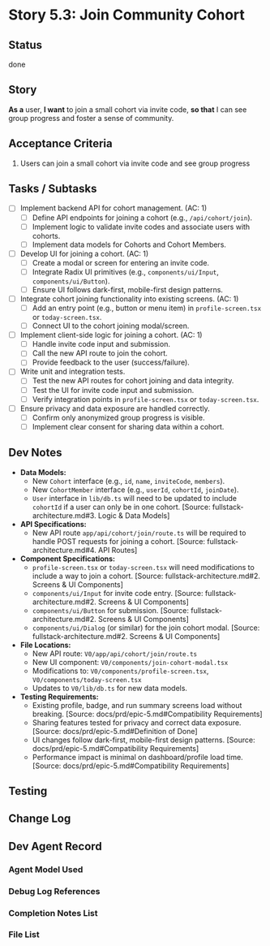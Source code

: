 # Story 5.3: Join Community Cohort

## Status
done

## Story
**As a** user,
**I want** to join a small cohort via invite code,
**so that** I can see group progress and foster a sense of community.

## Acceptance Criteria
1. Users can join a small cohort via invite code and see group progress

## Tasks / Subtasks
- [ ] Implement backend API for cohort management. (AC: 1)
  - [ ] Define API endpoints for joining a cohort (e.g., `/api/cohort/join`).
  - [ ] Implement logic to validate invite codes and associate users with cohorts.
  - [ ] Implement data models for Cohorts and Cohort Members.
- [ ] Develop UI for joining a cohort. (AC: 1)
  - [ ] Create a modal or screen for entering an invite code.
  - [ ] Integrate Radix UI primitives (e.g., `components/ui/Input`, `components/ui/Button`).
  - [ ] Ensure UI follows dark-first, mobile-first design patterns.
- [ ] Integrate cohort joining functionality into existing screens. (AC: 1)
  - [ ] Add an entry point (e.g., button or menu item) in `profile-screen.tsx` or `today-screen.tsx`.
  - [ ] Connect UI to the cohort joining modal/screen.
- [ ] Implement client-side logic for joining a cohort. (AC: 1)
  - [ ] Handle invite code input and submission.
  - [ ] Call the new API route to join the cohort.
  - [ ] Provide feedback to the user (success/failure).
- [ ] Write unit and integration tests.
  - [ ] Test the new API routes for cohort joining and data integrity.
  - [ ] Test the UI for invite code input and submission.
  - [ ] Verify integration points in `profile-screen.tsx` or `today-screen.tsx`.
- [ ] Ensure privacy and data exposure are handled correctly.
  - [ ] Confirm only anonymized group progress is visible.
  - [ ] Implement clear consent for sharing data within a cohort.

## Dev Notes
- **Data Models:**
  - New `Cohort` interface (e.g., `id`, `name`, `inviteCode`, `members`).
  - New `CohortMember` interface (e.g., `userId`, `cohortId`, `joinDate`).
  - `User` interface in `lib/db.ts` will need to be updated to include `cohortId` if a user can only be in one cohort. [Source: fullstack-architecture.md#3. Logic & Data Models]
- **API Specifications:**
  - New API route `app/api/cohort/join/route.ts` will be required to handle POST requests for joining a cohort. [Source: fullstack-architecture.md#4. API Routes]
- **Component Specifications:**
  - `profile-screen.tsx` or `today-screen.tsx` will need modifications to include a way to join a cohort. [Source: fullstack-architecture.md#2. Screens & UI Components]
  - `components/ui/Input` for invite code entry. [Source: fullstack-architecture.md#2. Screens & UI Components]
  - `components/ui/Button` for submission. [Source: fullstack-architecture.md#2. Screens & UI Components]
  - `components/ui/Dialog` (or similar) for the join cohort modal. [Source: fullstack-architecture.md#2. Screens & UI Components]
- **File Locations:**
  - New API route: `V0/app/api/cohort/join/route.ts`
  - New UI component: `V0/components/join-cohort-modal.tsx`
  - Modifications to: `V0/components/profile-screen.tsx`, `V0/components/today-screen.tsx`
  - Updates to `V0/lib/db.ts` for new data models.
- **Testing Requirements:**
  - Existing profile, badge, and run summary screens load without breaking. [Source: docs/prd/epic-5.md#Compatibility Requirements]
  - Sharing features tested for privacy and correct data exposure. [Source: docs/prd/epic-5.md#Definition of Done]
  - UI changes follow dark-first, mobile-first design patterns. [Source: docs/prd/epic-5.md#Compatibility Requirements]
  - Performance impact is minimal on dashboard/profile load time. [Source: docs/prd/epic-5.md#Compatibility Requirements]

## Testing

## Change Log

## Dev Agent Record

### Agent Model Used

### Debug Log References

### Completion Notes List

### File List
